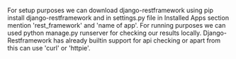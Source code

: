 For setup purposes we can download django-restframework using pip install django-restframework and in settings.py file in Installed Apps section mention 'rest_framework' and 'name of app'. For running purposes we can used python manage.py runserver for checking our results locally. Django-Restframework has already builtin support for api checking or apart from this can use 'curl' or 'httpie'.
